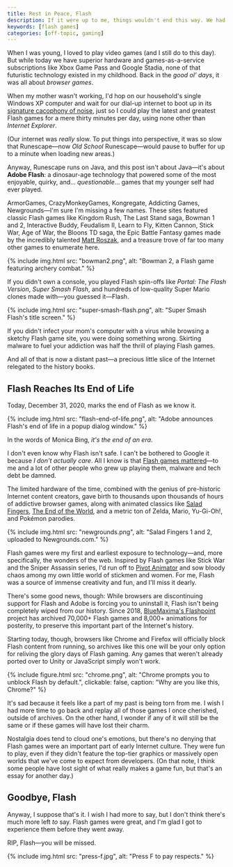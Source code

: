 ```yaml
---
title: Rest in Peace, Flash
description: If it were up to me, things wouldn't end this way. We had some great times together, but now it's time to say goodbye.
keywords: [flash games]
categories: [off-topic, gaming]
---
```


When I was young, I loved to play video games (and I still do to this day). But while today we have superior hardware and games-as-a-service subscriptions like Xbox Game Pass and Google Stadia, none of that futuristic technology existed in my childhood. Back in the *good ol' days*, it was all about *browser games*.

When my mother wasn't working, I'd hop on our household's single Windows XP computer and wait for our dial-up internet to boot up in its [signature cacophony of noise](https://www.metafilter.com/116577/Pshhhkkkkkkrrrrkakingkakingkakingtshchchchchchchchcchdingdingding), just so I could play the latest and greatest Flash games for a mere thirty minutes per day, using none other than *Internet Explorer*.

(Our internet was *really* slow. To put things into perspective, it was so slow that Runescape—now *Old School* Runescape—would pause to buffer for up to a minute when loading new areas.)

Anyway, Runescape runs on Java, and this post isn't about Java—it's about **Adobe Flash**: a dinosaur-age technology that powered some of the most enjoyable, quirky, and... *questionable*... games that my younger self had ever played.

ArmorGames, CrazyMonkeyGames, Kongregate, Addicting Games, Newgrounds—I'm sure I'm missing a few names. These sites featured classic Flash games like Kingdom Rush, The Last Stand saga, Bowman 1 and 2, Interactive Buddy, Feudalism II, Learn to Fly, Kitten Cannon, Stick War, Age of War, the Bloons TD saga, the Epic Battle Fantasy games made by the incredibly talented [Matt Roszak](http://kupogames.com/), and a treasure trove of far too many other games to enumerate here.

{% include img.html src: "bowman2.png", alt: "Bowman 2, a Flash game featuring archery combat." %}

If you didn't own a console, you played Flash spin-offs like *Portal: The Flash Version*, *Super Smash Flash*, and hundreds of low-quality Super Mario clones made with—you guessed it—Flash.

{% include img.html src: "super-smash-flash.png", alt: "Super Smash Flash's title screen." %}

If you didn't infect your mom's computer with a virus while browsing a sketchy Flash game site, you were doing something wrong. Skirting malware to fuel your addiction was half the thrill of playing Flash games.

And all of that is now a distant past—a precious little slice of the Internet relegated to the history books.

## Flash Reaches Its End of Life

Today, December 31, 2020, marks the end of Flash as we know it.

{% include img.html src: "flash-end-of-life.png", alt: "Adobe announces Flash's end of life in a popup dialog window." %}

In the words of Monica Bing, *it's the end of an era*.

I don't even know why Flash isn't safe. I can't be bothered to Google it because *I don't actually care*. All I know is that [Flash games mattered](https://www.youtube.com/watch?v=uhvey_FjtXA&list=LLIvgyoCCJ-3sfBhVqQhT8DA&index=101)—to me and a lot of other people who grew up playing them, malware and tech debt be damned.

The limited hardware of the time, combined with the genius of pre-historic Internet content creators, gave birth to thousands upon thousands of hours of addictive browser games, along with animated classics like [Salad Fingers](https://www.youtube.com/watch?v=M3iOROuTuMA), [The End of the World](https://www.youtube.com/watch?v=kCpjgl2baLs), and a metric ton of Zelda, Mario, Yu-Gi-Oh!, and Pokémon parodies.

{% include img.html src: "newgrounds.png", alt: "Salad Fingers 1 and 2, uploaded to Newgrounds.com." %}

Flash games were my first and earliest exposure to technology—and, more specifically, the wonders of the web. Inspired by Flash games like Stick War and the Sniper Assassin series, I'd run off to [Pivot Animator](https://pivotanimator.net/) and sow bloody chaos among my own little world of stickmen and women. For me, Flash was a source of immense creativity and fun, and I'll miss it dearly.

There's some good news, though: While browsers are discontinuing support for Flash and Adobe is forcing you to uninstall it, Flash isn't being completely wiped from our history. Since 2018, [BlueMaxima's Flashpoint](https://bluemaxima.org/flashpoint/) project has archived 70,000+ Flash games and 8,000+ animations for posterity, to preserve this important part of the Internet's history.

Starting today, though, browsers like Chrome and Firefox will officially block Flash content from running, so archives like this one will be your only option for reliving the glory days of Flash gaming. Any games that weren't already ported over to Unity or JavaScript simply won't work.

{% include figure.html src: "chrome.png", alt: "Chrome prompts you to unblock Flash by default.", clickable: false, caption: "Why are you like this, Chrome?" %}

It's sad because it feels like a part of my past is being torn from me. I wish I had more time to go back and replay all of those games I once cherished, outside of archives. On the other hand, I wonder if any of it will still be the same or if these games will have lost their charm.

Nostalgia does tend to cloud one's emotions, but there's no denying that Flash games were an important part of early Internet culture. They were fun to play, even if they didn't feature the top-tier graphics or massively open worlds that we've come to expect from developers. (On that note, I think some people have lost sight of what really makes a game fun, but that's an essay for another day.)

## Goodbye, Flash

Anyway, I suppose that's it. I wish I had more to say, but I don't think there's much more left *to* say. Flash games were great, and I'm glad I got to experience them before they went away.

RIP, Flash—you will be missed.

{% include img.html src: "press-f.jpg", alt: "Press F to pay respects." %}
